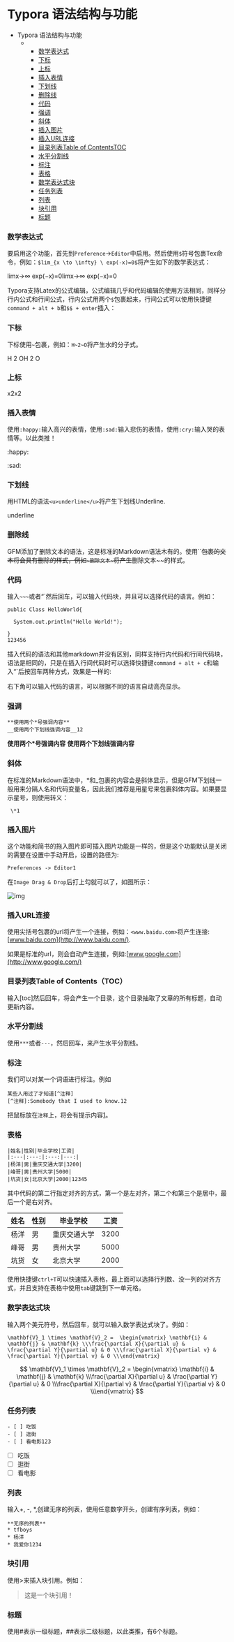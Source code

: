 # Typora 语法结构与功能

- Typora 语法结构与功能
  - - [数学表达式](https://blog.csdn.net/moonclearner/article/details/52842679#%E6%95%B0%E5%AD%A6%E8%A1%A8%E8%BE%BE%E5%BC%8F)
    - [下标](https://blog.csdn.net/moonclearner/article/details/52842679#%E4%B8%8B%E6%A0%87)
    - [上标](https://blog.csdn.net/moonclearner/article/details/52842679#%E4%B8%8A%E6%A0%87)
    - [插入表情](https://blog.csdn.net/moonclearner/article/details/52842679#%E6%8F%92%E5%85%A5%E8%A1%A8%E6%83%85)
    - [下划线](https://blog.csdn.net/moonclearner/article/details/52842679#%E4%B8%8B%E5%88%92%E7%BA%BF)
    - [删除线](https://blog.csdn.net/moonclearner/article/details/52842679#%E5%88%A0%E9%99%A4%E7%BA%BF)
    - [代码](https://blog.csdn.net/moonclearner/article/details/52842679#%E4%BB%A3%E7%A0%81)
    - [强调](https://blog.csdn.net/moonclearner/article/details/52842679#%E5%BC%BA%E8%B0%83)
    - [斜体](https://blog.csdn.net/moonclearner/article/details/52842679#%E6%96%9C%E4%BD%93)
    - [插入图片](https://blog.csdn.net/moonclearner/article/details/52842679#%E6%8F%92%E5%85%A5%E5%9B%BE%E7%89%87)
    - [插入URL连接](https://blog.csdn.net/moonclearner/article/details/52842679#%E6%8F%92%E5%85%A5url%E8%BF%9E%E6%8E%A5)
    - [目录列表Table of ContentsTOC](https://blog.csdn.net/moonclearner/article/details/52842679#%E7%9B%AE%E5%BD%95%E5%88%97%E8%A1%A8table-of-contentstoc)
    - [水平分割线](https://blog.csdn.net/moonclearner/article/details/52842679#%E6%B0%B4%E5%B9%B3%E5%88%86%E5%89%B2%E7%BA%BF)
    - [标注](https://blog.csdn.net/moonclearner/article/details/52842679#%E6%A0%87%E6%B3%A8)
    - [表格](https://blog.csdn.net/moonclearner/article/details/52842679#%E8%A1%A8%E6%A0%BC)
    - [数学表达式块](https://blog.csdn.net/moonclearner/article/details/52842679#%E6%95%B0%E5%AD%A6%E8%A1%A8%E8%BE%BE%E5%BC%8F%E5%9D%97)
    - [任务列表](https://blog.csdn.net/moonclearner/article/details/52842679#%E4%BB%BB%E5%8A%A1%E5%88%97%E8%A1%A8)
    - [列表](https://blog.csdn.net/moonclearner/article/details/52842679#%E5%88%97%E8%A1%A8)
    - [块引用](https://blog.csdn.net/moonclearner/article/details/52842679#%E5%9D%97%E5%BC%95%E7%94%A8)
    - [标题](https://blog.csdn.net/moonclearner/article/details/52842679#%E6%A0%87%E9%A2%98)

### 数学表达式

要启用这个功能，首先到`Preference`->`Editor`中启用。然后使用`$`符号包裹Tex命令，例如：`$lim_{x \to \infty} \ exp(-x)=0$`将产生如下的数学表达式：

limx→∞ exp(−x)=0limx→∞ exp(−x)=0

Typora支持Latex的公式编辑，公式编辑几乎和代码编辑的使用方法相同，同样分行内公式和行间公式，行内公式用两个`$`包裹起来，行间公式可以使用快捷键`command + alt + b`和`$$ + enter`插入：

### 下标

下标使用`~`包裹，例如：`H~2~O`将产生水的分子式。

H 2 OH 2 O

### 上标

x2x2

### 插入表情

使用`:happy:`输入高兴的表情，使用`:sad:`输入悲伤的表情，使用`:cry:`输入哭的表情等。以此类推！

:happy:

:sad:

### 下划线

用HTML的语法`<u>underline</u>`将产生下划线Underline.

underline

### 删除线

GFM添加了删除文本的语法，这是标准的Markdown语法木有的。使用``~~包裹的文本将会具有删除的样式，例如`~删除文本~`将产生~~删除文本~~的样式。

### 代码

输入`~~~`或者“`然后回车，可以输入代码块，并且可以选择代码的语言。例如：

```
public Class HelloWorld{

  System.out.println("Hello World!");

}
123456
```

插入代码的语法和其他markdown并没有区别，同样支持行内代码和行间代码块，语法是相同的，只是在插入行间代码时可以选择快捷键`command + alt + c`和输入“`后按回车两种方式，效果是一样的:

右下角可以输入代码的语言，可以根据不同的语言自动高亮显示。

### 强调

```
**使用两个*号强调内容**
__使用两个下划线强调内容__12
```

**使用两个\*号强调内容** 
**使用两个下划线强调内容**

### 斜体

在标准的Markdown语法中，*和_包裹的内容会是斜体显示，但是GFM下划线一般用来分隔人名和代码变量名，因此我们推荐是用星号来包裹斜体内容。如果要显示星号，则使用转义：

```
 \*1
```

### 插入图片

这个功能和简书的拖入图片即可插入图片功能是一样的，但是这个功能默认是关闭的需要在设置中手动开启，设置的路径为:

```
Preferences -> Editor1
```

在`Image Drag & Drop`后打上勾就可以了，如图所示：

![img](http://upload-images.jianshu.io/upload_images/1182605-1cbd9bb6f1ed0be4.gif?imageMogr2/auto-orient/strip)

### 插入URL连接

使用尖括号包裹的url将产生一个连接，例如：`<www.baidu.com>`将产生连接:[www.baidu.com](http://www.baidu.com/).

如果是标准的url，则会自动产生连接，例如:[www.google.com](http://www.google.com/)

### 目录列表Table of Contents（TOC）

输入[toc]然后回车，将会产生一个目录，这个目录抽取了文章的所有标题，自动更新内容。

### 水平分割线

使用`***`或者`---`，然后回车，来产生水平分割线。

### 标注

我们可以对某一个词语进行标注。例如

```
某些人用过了才知道[^注释]
[^注释]:Somebody that I used to know.12
```

把鼠标放在`注释`上，将会有提示内容[1](https://blog.csdn.net/moonclearner/article/details/52842679#fn:)。

### 表格

```
|姓名|性别|毕业学校|工资|
|:---|:---:|:---:|---:|
|杨洋|男|重庆交通大学|3200|
|峰哥|男|贵州大学|5000|
|坑货|女|北京大学|2000|12345
```

其中代码的第二行指定对齐的方式，第一个是左对齐，第二个和第三个是居中，最后一个是右对齐。

| 姓名 | 性别 | 毕业学校     | 工资 |
| ---- | ---- | ------------ | ---- |
| 杨洋 | 男   | 重庆交通大学 | 3200 |
| 峰哥 | 男   | 贵州大学     | 5000 |
| 坑货 | 女   | 北京大学     | 2000 |

使用快捷键`ctrl+T`可以快速插入表格，最上面可以选择行列数、没一列的对齐方式，并且支持在表格中使用`tab`键跳到下一单元格。

### 数学表达式块

输入两个美元符号，然后回车，就可以输入数学表达式块了。例如：

```
\mathbf{V}_1 \times \mathbf{V}_2 =  \begin{vmatrix} \mathbf{i} & \mathbf{j} & \mathbf{k} \\\frac{\partial X}{\partial u} &  \frac{\partial Y}{\partial u} & 0 \\\frac{\partial X}{\partial v} &  \frac{\partial Y}{\partial v} & 0 \\\end{vmatrix}
```

$$
\mathbf{V}_1 \times \mathbf{V}_2 =  \begin{vmatrix} \mathbf{i} & \mathbf{j} & \mathbf{k} \\\frac{\partial X}{\partial u} &  \frac{\partial Y}{\partial u} & 0 \\\frac{\partial X}{\partial v} &  \frac{\partial Y}{\partial v} & 0 \\\end{vmatrix}
$$

### 任务列表

```
- [ ] 吃饭
- [ ] 逛街
- [ ] 看电影123
```

- [ ] 吃饭
- [ ] 逛街
- [ ] 看电影

### 列表

输入+, -, *,创建无序的列表，使用任意数字开头，创建有序列表，例如：

```
**无序的列表**
* tfboys
* 杨洋
* 我爱你1234
```

### 块引用

使用>来插入块引用。例如：

> 这是一个块引用！

### 标题

使用#表示一级标题，##表示二级标题，以此类推，有6个标题。